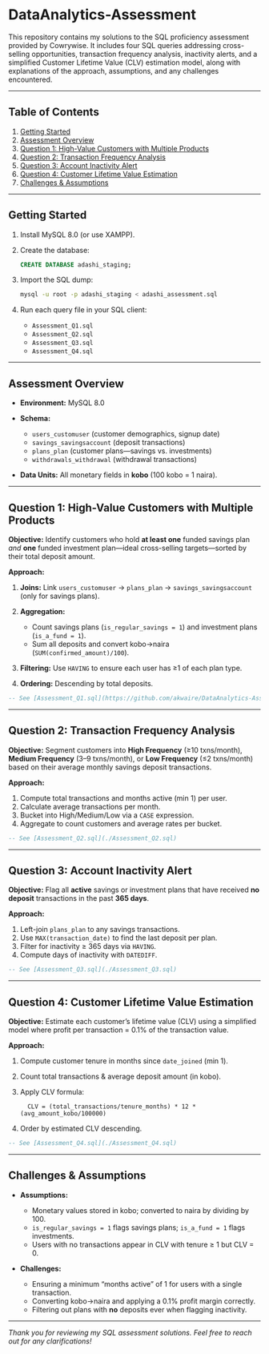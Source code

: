 # DataAnalytics-Assessment

This repository contains my solutions to the SQL proficiency assessment provided by Cowrywise. It includes four SQL queries addressing cross-selling opportunities, transaction frequency analysis, inactivity alerts, and a simplified Customer Lifetime Value (CLV) estimation model, along with explanations of the approach, assumptions, and any challenges encountered.

---

## Table of Contents

1. [Getting Started](#getting-started)
2. [Assessment Overview](#assessment-overview)
3. [Question 1: High-Value Customers with Multiple Products](#question-1-high-value-customers-with-multiple-products)
4. [Question 2: Transaction Frequency Analysis](#question-2-transaction-frequency-analysis)
5. [Question 3: Account Inactivity Alert](#question-3-account-inactivity-alert)
6. [Question 4: Customer Lifetime Value Estimation](#question-4-customer-lifetime-value-estimation)
7. [Challenges & Assumptions](#challenges--assumptions)

---

## Getting Started

1. Install MySQL 8.0 (or use XAMPP).
2. Create the database:

   ```sql
   CREATE DATABASE adashi_staging;
   ```
3. Import the SQL dump:

   ```bash
   mysql -u root -p adashi_staging < adashi_assessment.sql
   ```
4. Run each query file in your SQL client:

   * `Assessment_Q1.sql`
   * `Assessment_Q2.sql`
   * `Assessment_Q3.sql`
   * `Assessment_Q4.sql`

---

## Assessment Overview

* **Environment:** MySQL 8.0
* **Schema:**

  * `users_customuser` (customer demographics, signup date)
  * `savings_savingsaccount` (deposit transactions)
  * `plans_plan` (customer plans—savings vs. investments)
  * `withdrawals_withdrawal` (withdrawal transactions)
* **Data Units:** All monetary fields in **kobo** (100 kobo = 1 naira).

---

## Question 1: High-Value Customers with Multiple Products

**Objective:**
Identify customers who hold **at least one** funded savings plan *and* **one** funded investment plan—ideal cross-selling targets—sorted by their total deposit amount.

**Approach:**

1. **Joins:** Link `users_customuser` → `plans_plan` → `savings_savingsaccount` (only for savings plans).
2. **Aggregation:**

   * Count savings plans (`is_regular_savings = 1`) and investment plans (`is_a_fund = 1`).
   * Sum all deposits and convert kobo→naira (`SUM(confirmed_amount)/100`).
3. **Filtering:** Use `HAVING` to ensure each user has ≥1 of each plan type.
4. **Ordering:** Descending by total deposits.

```sql
-- See [Assessment_Q1.sql](https://github.com/akwaire/DataAnalytics-Assessment/blob/main/Assessment_Q1.sql)
```

---

## Question 2: Transaction Frequency Analysis

**Objective:**
Segment customers into **High Frequency** (≥10 txns/month), **Medium Frequency** (3–9 txns/month), or **Low Frequency** (≤2 txns/month) based on their average monthly savings deposit transactions.

**Approach:**

1. Compute total transactions and months active (min 1) per user.
2. Calculate average transactions per month.
3. Bucket into High/Medium/Low via a `CASE` expression.
4. Aggregate to count customers and average rates per bucket.

```sql
-- See [Assessment_Q2.sql](./Assessment_Q2.sql)
```

---

## Question 3: Account Inactivity Alert

**Objective:**
Flag all **active** savings or investment plans that have received **no deposit** transactions in the past **365 days**.

**Approach:**

1. Left-join `plans_plan` to any savings transactions.
2. Use `MAX(transaction_date)` to find the last deposit per plan.
3. Filter for inactivity ≥ 365 days via `HAVING`.
4. Compute days of inactivity with `DATEDIFF`.

```sql
-- See [Assessment_Q3.sql](./Assessment_Q3.sql)
```

---

## Question 4: Customer Lifetime Value Estimation

**Objective:**
Estimate each customer’s lifetime value (CLV) using a simplified model where profit per transaction = 0.1% of the transaction value.

**Approach:**

1. Compute customer tenure in months since `date_joined` (min 1).
2. Count total transactions & average deposit amount (in kobo).
3. Apply CLV formula:

   ```
     CLV = (total_transactions/tenure_months) * 12 * (avg_amount_kobo/100000)
   ```
4. Order by estimated CLV descending.

```sql
-- See [Assessment_Q4.sql](./Assessment_Q4.sql)
```

---

## Challenges & Assumptions

* **Assumptions:**

  * Monetary values stored in kobo; converted to naira by dividing by 100.
  * `is_regular_savings = 1` flags savings plans; `is_a_fund = 1` flags investments.
  * Users with no transactions appear in CLV with tenure ≥ 1 but CLV = 0.
* **Challenges:**

  * Ensuring a minimum “months active” of 1 for users with a single transaction.
  * Converting kobo→naira and applying a 0.1% profit margin correctly.
  * Filtering out plans with **no** deposits ever when flagging inactivity.

---

*Thank you for reviewing my SQL assessment solutions. Feel free to reach out for any clarifications!*
